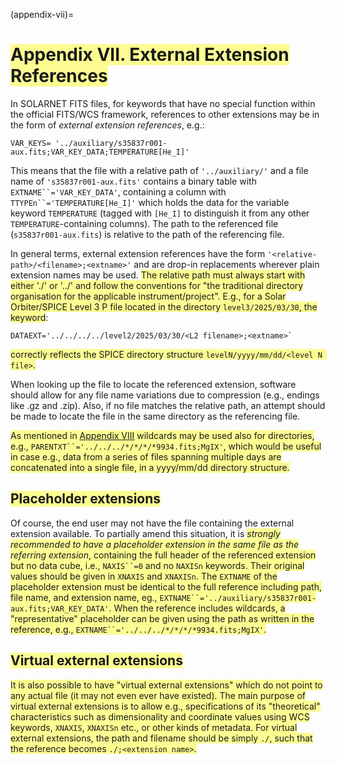 <style>
.new {
    background-color:rgb(252, 252, 147)
}
</style>
(appendix-vii)=
# <span class='new'>Appendix VII. External Extension References</span>

In SOLARNET FITS files, for keywords that have no special function within the official FITS/WCS framework, references to other extensions may be in the form of _external extension references_, e.g.:

```none
VAR_KEYS= '../auxiliary/s35837r001-aux.fits;VAR_KEY_DATA;TEMPERATURE[He_I]'
```

This means that the file with a relative path of `'../auxiliary/'` and a file name of `'s35837r001-aux.fits'` contains a binary table with `EXTNAME``='VAR_KEY_DATA'`, containing a column with `TTYPEn``='TEMPERATURE[He_I]'` which holds the data for the variable keyword `TEMPERATURE` (tagged with `[He_I]` to distinguish it from any other `TEMPERATURE`-containing columns). The path to the referenced file (`s35837r001-aux.fits`) is relative to the path of the referencing file.

In general terms, external extension references have the form `'<relative-path>/<filename>;<extname>'` and are drop-in replacements wherever plain extension names may be used. <span class=new>The relative path must always start with either './' or '../' and follow the conventions for "the traditional directory organisation for the applicable instrument/project". E.g., for a Solar Orbiter/SPICE Level 3 P file located in the directory `level3/2025/03/30`, the keyword</span>:

```none
DATAEXT='../../../../level2/2025/03/30/<L2 filename>;<extname>`
```

<span class=new>correctly reflects the SPICE directory structure `levelN/yyyy/mm/dd/<level N file>`.</span>

When looking up the file to locate the referenced extension, software should allow for any file name variations due to compression (e.g., endings like .gz and .zip). Also, if no file matches the relative path, an attempt should be made to locate the file in the same directory as the referencing file.

<span class='new'>As mentioned in [Appendix VIII](#appendix-viii) wildcards may be used also for directories, e.g., `PARENTXT``='../../../*/*/*/*9934.fits;MgIX'`, which would be useful in case e.g., data from a series of files spanning multiple days are concatenated into a single file, in a yyyy/mm/dd directory structure.</span>

## <span class='new'>Placeholder extensions</span>

Of course, the end user may not have the file containing the external extension available. To partially amend this situation, it is <span class=new>_strongly recommended to have a placeholder extension in the same file as the referring extension_, containing the full header of the referenced extension but no data cube, i.e., `NAXIS``=0` and no `NAXISn` keywords. Their original values should be given in `XNAXIS` and `XNAXISn`. The `EXTNAME` of the placeholder extension must be identical to the full reference including path, file name, and extension name, eg., `EXTNAME``='../auxiliary/s35837r001-aux.fits;VAR_KEY_DATA'`. When the reference includes wildcards, a "representative" placeholder can be given using the path as written in the reference, e.g., `EXTNAME``='../../../*/*/*/*9934.fits;MgIX'`.</span>

## <span class=new>Virtual external extensions</span>

<span class=new>It is also possible to have "virtual external extensions" which do not point to any actual file (it may not even ever have existed). The main purpose of virtual external extensions is to allow e.g., specifications of its "theoretical" characteristics such as dimensionality and coordinate values using WCS keywords, `XNAXIS`, `XNAXISn` etc., or other kinds of metadata. For virtual external extensions, the path and filename should be simply `./`, such that the reference becomes `./;<extension name>`.</span>
